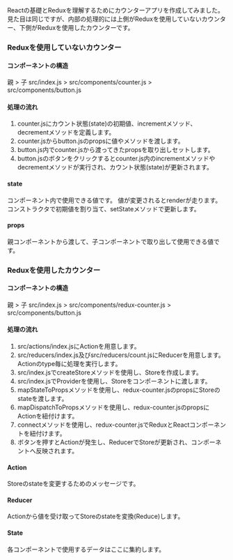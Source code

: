 Reactの基礎とReduxを理解するためにカウンターアプリを作成してみました。  
見た目は同じですが、内部の処理的には上側がReduxを使用していないカウンター、下側がReduxを使用したカウンターです。
### Reduxを使用していないカウンター
#### コンポーネントの構造
親 > 子
src/index.js > src/components/counter.js > src/components/button.js
#### 処理の流れ
1. counter.jsにカウント状態(state)の初期値、incrementメソッド、decrementメソッドを定義します。
2. counter.jsからbutton.jsのpropsに値やメソッドを渡します。
3. button.js内でcounter.jsから渡ってきたpropsを取り出しセットします。
4. button.jsのボタンをクリックするとcounter.js内のincrementメソッドやdecrementメソッドが実行され、カウント状態(state)が更新されます。
#### state
コンポーネント内で使用できる値です。
値が変更されるとrenderが走ります。
コンストラクタで初期値を割り当て、setStateメソッドで更新します。
#### props
親コンポーネントから渡して、子コンポーネントで取り出して使用できる値です。
### Reduxを使用したカウンター
#### コンポーネントの構造
親 > 子
src/index.js > src/components/redux-counter.js > src/components/button.js
#### 処理の流れ
1. src/actions/index.jsにActionを用意します。
2. src/reducers/index.js及びsrc/reducers/count.jsにReducerを用意します。Actionのtype毎に処理を実行します。
3. src/index.jsでcreateStoreメソッドを使用し、Storeを作成します。
4. src/index.jsでProviderを使用し、Storeをコンポーネントに渡します。
5. mapStateToPropsメソッドを使用し、redux-counter.jsのpropsにStoreのstateを渡します。
6. mapDispatchToPropsメソッドを使用し、redux-counter.jsのpropsにActionを紐付けます。
7. connectメソッドを使用し、redux-counter.jsでReduxとReactコンポーネントを紐付けます。
8. ボタンを押すとActionが発生し、ReducerでStoreが更新され、コンポーネントへ反映されます。
#### Action
Storeのstateを変更するためのメッセージです。
#### Reducer
Actionから値を受け取ってStoreのstateを変換(Reduce)します。
#### State
各コンポーネントで使用するデータはここに集約します。
